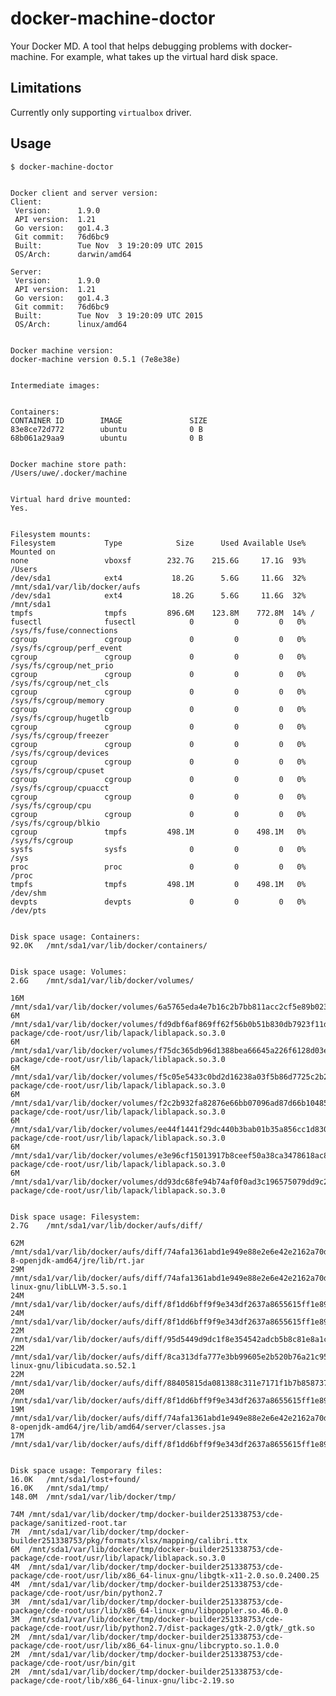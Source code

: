 # docker-machine-doctor

Your Docker MD. A tool that helps debugging problems with docker-machine. For
example, what takes up the virtual hard disk space.


## Limitations

Currently only supporting `virtualbox` driver.


## Usage

    $ docker-machine-doctor


    Docker client and server version:
    Client:
     Version:      1.9.0
     API version:  1.21
     Go version:   go1.4.3
     Git commit:   76d6bc9
     Built:        Tue Nov  3 19:20:09 UTC 2015
     OS/Arch:      darwin/amd64

    Server:
     Version:      1.9.0
     API version:  1.21
     Go version:   go1.4.3
     Git commit:   76d6bc9
     Built:        Tue Nov  3 19:20:09 UTC 2015
     OS/Arch:      linux/amd64


    Docker machine version:
    docker-machine version 0.5.1 (7e8e38e)


    Intermediate images:


    Containers:
    CONTAINER ID        IMAGE               SIZE
    83e8ce72d772        ubuntu              0 B
    68b061a29aa9        ubuntu              0 B


    Docker machine store path:
    /Users/uwe/.docker/machine


    Virtual hard drive mounted:
    Yes.


    Filesystem mounts:
    Filesystem           Type            Size      Used Available Use% Mounted on
    none                 vboxsf        232.7G    215.6G     17.1G  93% /Users
    /dev/sda1            ext4           18.2G      5.6G     11.6G  32% /mnt/sda1/var/lib/docker/aufs
    /dev/sda1            ext4           18.2G      5.6G     11.6G  32% /mnt/sda1
    tmpfs                tmpfs         896.6M    123.8M    772.8M  14% /
    fusectl              fusectl            0         0         0   0% /sys/fs/fuse/connections
    cgroup               cgroup             0         0         0   0% /sys/fs/cgroup/perf_event
    cgroup               cgroup             0         0         0   0% /sys/fs/cgroup/net_prio
    cgroup               cgroup             0         0         0   0% /sys/fs/cgroup/net_cls
    cgroup               cgroup             0         0         0   0% /sys/fs/cgroup/memory
    cgroup               cgroup             0         0         0   0% /sys/fs/cgroup/hugetlb
    cgroup               cgroup             0         0         0   0% /sys/fs/cgroup/freezer
    cgroup               cgroup             0         0         0   0% /sys/fs/cgroup/devices
    cgroup               cgroup             0         0         0   0% /sys/fs/cgroup/cpuset
    cgroup               cgroup             0         0         0   0% /sys/fs/cgroup/cpuacct
    cgroup               cgroup             0         0         0   0% /sys/fs/cgroup/cpu
    cgroup               cgroup             0         0         0   0% /sys/fs/cgroup/blkio
    cgroup               tmpfs         498.1M         0    498.1M   0% /sys/fs/cgroup
    sysfs                sysfs              0         0         0   0% /sys
    proc                 proc               0         0         0   0% /proc
    tmpfs                tmpfs         498.1M         0    498.1M   0% /dev/shm
    devpts               devpts             0         0         0   0% /dev/pts


    Disk space usage: Containers:
    92.0K	/mnt/sda1/var/lib/docker/containers/


    Disk space usage: Volumes:
    2.6G	/mnt/sda1/var/lib/docker/volumes/

    16M	/mnt/sda1/var/lib/docker/volumes/6a5765eda4e7b16c2b7bb811acc2cf5e89b0231b6901ad490c001ccdbb6d681c/_data/pg_xlog/000000010000000000000001
    6M	/mnt/sda1/var/lib/docker/volumes/fd9dbf6af869ff62f56b0b51b830db7923f11d45524343732b3ba42bf76f024d/_data/cde-package/cde-root/usr/lib/lapack/liblapack.so.3.0
    6M	/mnt/sda1/var/lib/docker/volumes/f75dc365db96d1388bea66645a226f6128d03e46d6c06e3aca258b0d1ef84f49/_data/cde-package/cde-root/usr/lib/lapack/liblapack.so.3.0
    6M	/mnt/sda1/var/lib/docker/volumes/f5c05e5433c0bd2d16238a03f5b86d7725c2b203ce09a26cf5bda5876fe78d42/_data/cde-package/cde-root/usr/lib/lapack/liblapack.so.3.0
    6M	/mnt/sda1/var/lib/docker/volumes/f2c2b932fa82876e66bb07096ad87d66b10485fc99cef755599855176b52a271/_data/cde-package/cde-root/usr/lib/lapack/liblapack.so.3.0
    6M	/mnt/sda1/var/lib/docker/volumes/ee44f1441f29dc440b3bab01b35a856cc1d830a81d75f6072249c69b9ea17178/_data/cde-package/cde-root/usr/lib/lapack/liblapack.so.3.0
    6M	/mnt/sda1/var/lib/docker/volumes/e3e96cf15013917b8ceef50a38ca3478618ac8d7366837352595ccde9f946d66/_data/cde-package/cde-root/usr/lib/lapack/liblapack.so.3.0
    6M	/mnt/sda1/var/lib/docker/volumes/dd93dc68fe94b74af0f0ad3c196575079dd9c226c1726d52d38b8c400b394148/_data/cde-package/cde-root/usr/lib/lapack/liblapack.so.3.0


    Disk space usage: Filesystem:
    2.7G	/mnt/sda1/var/lib/docker/aufs/diff/

    62M	/mnt/sda1/var/lib/docker/aufs/diff/74afa1361abd1e949e88e2e6e42e2162a70db0dd73ec1511988beddbe0566400/usr/lib/jvm/java-8-openjdk-amd64/jre/lib/rt.jar
    29M	/mnt/sda1/var/lib/docker/aufs/diff/74afa1361abd1e949e88e2e6e42e2162a70db0dd73ec1511988beddbe0566400/usr/lib/x86_64-linux-gnu/libLLVM-3.5.so.1
    24M	/mnt/sda1/var/lib/docker/aufs/diff/8f1dd6bff9f9e343df2637a8655615ff1e89ef8f42ad6037d9643e357c696ea1/var/cache/yum/x86_64/7/updates/gen/primary_db.sqlite
    24M	/mnt/sda1/var/lib/docker/aufs/diff/8f1dd6bff9f9e343df2637a8655615ff1e89ef8f42ad6037d9643e357c696ea1/var/cache/yum/x86_64/7/base/gen/primary_db.sqlite
    22M	/mnt/sda1/var/lib/docker/aufs/diff/95d5449d9dc1f8e354542adcb5b8c81e8a1c0f9823ea62f6678fd060153d148f/usr/src/dist/vnu.jar
    22M	/mnt/sda1/var/lib/docker/aufs/diff/8ca313dfa777e3bb99605e2b520b76a21c956145db4a7338436868570c56c4f8/usr/lib/x86_64-linux-gnu/libicudata.so.52.1
    22M	/mnt/sda1/var/lib/docker/aufs/diff/88405815da081388c311e7171f1b7b858737ce71b07db6df75b565f66719be3a/usr/src/vnu.jar.zip
    20M	/mnt/sda1/var/lib/docker/aufs/diff/8f1dd6bff9f9e343df2637a8655615ff1e89ef8f42ad6037d9643e357c696ea1/usr/lib64/libicudata.so.50.1.2
    19M	/mnt/sda1/var/lib/docker/aufs/diff/74afa1361abd1e949e88e2e6e42e2162a70db0dd73ec1511988beddbe0566400/usr/lib/jvm/java-8-openjdk-amd64/jre/lib/amd64/server/classes.jsa
    17M	/mnt/sda1/var/lib/docker/aufs/diff/8f1dd6bff9f9e343df2637a8655615ff1e89ef8f42ad6037d9643e357c696ea1/var/lib/rpm/Packages


    Disk space usage: Temporary files:
    16.0K	/mnt/sda1/lost+found/
    16.0K	/mnt/sda1/tmp/
    148.0M	/mnt/sda1/var/lib/docker/tmp/

    74M	/mnt/sda1/var/lib/docker/tmp/docker-builder251338753/cde-package/sanitized-root.tar
    7M	/mnt/sda1/var/lib/docker/tmp/docker-builder251338753/pkg/formats/xlsx/mapping/calibri.ttx
    6M	/mnt/sda1/var/lib/docker/tmp/docker-builder251338753/cde-package/cde-root/usr/lib/lapack/liblapack.so.3.0
    4M	/mnt/sda1/var/lib/docker/tmp/docker-builder251338753/cde-package/cde-root/usr/lib/x86_64-linux-gnu/libgtk-x11-2.0.so.0.2400.25
    4M	/mnt/sda1/var/lib/docker/tmp/docker-builder251338753/cde-package/cde-root/usr/bin/python2.7
    3M	/mnt/sda1/var/lib/docker/tmp/docker-builder251338753/cde-package/cde-root/usr/lib/x86_64-linux-gnu/libpoppler.so.46.0.0
    3M	/mnt/sda1/var/lib/docker/tmp/docker-builder251338753/cde-package/cde-root/usr/lib/python2.7/dist-packages/gtk-2.0/gtk/_gtk.so
    2M	/mnt/sda1/var/lib/docker/tmp/docker-builder251338753/cde-package/cde-root/usr/lib/x86_64-linux-gnu/libcrypto.so.1.0.0
    2M	/mnt/sda1/var/lib/docker/tmp/docker-builder251338753/cde-package/cde-root/usr/bin/git
    2M	/mnt/sda1/var/lib/docker/tmp/docker-builder251338753/cde-package/cde-root/lib/x86_64-linux-gnu/libc-2.19.so
